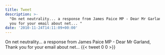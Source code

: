 ```yaml
---
title: Tweet
description: >-
  "On net neutrality... a response from James Paice MP - Dear Mr Garland, Thank
  you for your email about net... "
date: '2010-11-24T14:11:09+00:00'
---
```

On net neutrality... a response from James Paice MP - Dear Mr Garland, Thank you for your email about net... 
      {{< tweet 0 0 >}}
    
